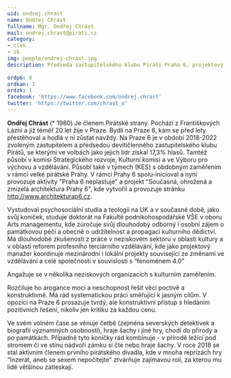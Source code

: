 ```yaml
---
uid: ondrej.chrast
name: Ondřej Chrást
fullname: Mgr. Ondřej Chrást
mail: ondrej.chrast@pirati.cz
category: 
- clen
- zk
img: people/ondrej-chrast.jpg
description: Předseda zastupitelského klubu Piráti Praha 6, projektový manažer v oblasti kultury a vzdělávání
  
ordp6: 8
ordkan: 1
ordzk: 1
facebook: 'https://www.facebook.com/ondrej.chrast'
twitter: 'https://twitter.com/chrast_o'
---
```

**Ondřej Chrást** (* 1980) Je členem Pirátské strany. Pochází z Františkových Lázní a již téměř 20 let žije v Praze. Bydlí na Praze 6, kam se před lety přestěhoval a hodlá v ní zůstat navždy. Na Praze 6 je v období 2018-2022 zvoleným zastupitelem a předsedou devítičlenného zastupitelského klubu Pirátů, se kterými ve volbách jako jejich lídr získal 17,3% hlasů. Tamtéž působí v komisi Strategického rozvoje, Kulturní komisi a ve Výboru pro výchovu a vzdělávání. Působí také v týmech (KES) s obdobným zaměřením v rámci velké pirátské Prahy. V rámci Prahy 6 spolu-inicioval a nyní provozuje aktivity "Praha 6 neplastuje" a projekt "Současná, ohrožená a zmizelá architektura Prahy 6", kde vytvořil a provozuje stránku http://www.architekturap6.cz.

Vystudoval psychosociální studia a teologii na UK a v současné době, jako svůj koníček, studuje doktorát na Fakultě podnikohospodářské VŠE v oboru Arts managementu, kde zúročuje svůj dlouhodobý odborný i osobní zájem o památkovou péči a obecně o udržitelnost a propagaci kulturního dědictví. Má dlouhodobé zkušenosti z práce v neziskovém sektoru v oblasti kultury a v oblasti reforem profesního terciárního vzdělávání, kde jako projektový manažer koordinuje mezinárodní i lokální projekty související ze změnami ve vzdělávání a celé společnosti v souvislosti s “fenoménem 4.0”

Angažuje se v několika neziskových organizacích s kulturním zaměřením. 

Rozčiluje ho arogance moci a neschopnost řešit věci poctivě a konstruktivně. Má rád systematickou práci směřující k jasným cílům. V opozici na Praze 6 prosazuje tvrdý, ale konstruktivní přístup s hledáním pozitivních řešení, nikoliv jen kritiku za každou cenu. 

Ve svém volném čase se věnuje četbě (zejména severských detektivek a biografií významných osobností), hraje šachy i jiné hry, chodí do přírody a po památkách. Případně tyto koníčky rád kombinuje - v přírodě ležící pod stromem či ve stínu nádvoří zámku si čte nebo hraje šachy. V roce 2018 se stal aktivním členem prvního pirátského divadla, kde v mnoha reprízách hry "Inzerát, aneb se sexem nepočítejte" ztvárňuje zajímavou roli, za kterou mu lidé většinou zatleskají. 
